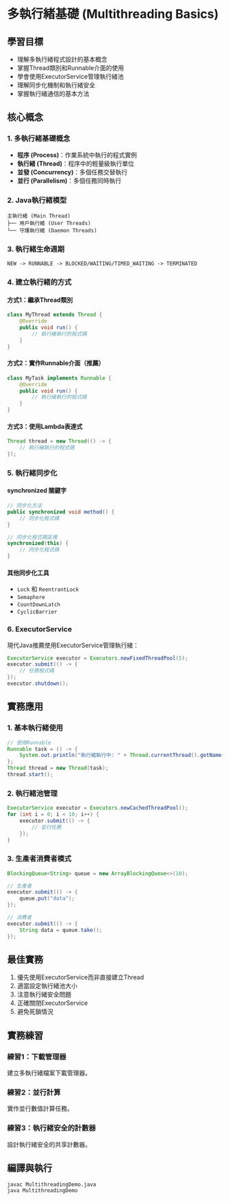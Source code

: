 # 多執行緒基礎 (Multithreading Basics)

## 學習目標
- 理解多執行緒程式設計的基本概念
- 掌握Thread類別和Runnable介面的使用
- 學會使用ExecutorService管理執行緒池
- 理解同步化機制和執行緒安全
- 掌握執行緒通信的基本方法

## 核心概念

### 1. 多執行緒基礎概念
- **程序 (Process)**：作業系統中執行的程式實例
- **執行緒 (Thread)**：程序中的輕量級執行單位
- **並發 (Concurrency)**：多個任務交替執行
- **並行 (Parallelism)**：多個任務同時執行

### 2. Java執行緒模型
```
主執行緒 (Main Thread)
├── 用戶執行緒 (User Threads)
└── 守護執行緒 (Daemon Threads)
```

### 3. 執行緒生命週期
```
NEW -> RUNNABLE -> BLOCKED/WAITING/TIMED_WAITING -> TERMINATED
```

### 4. 建立執行緒的方式

#### 方式1：繼承Thread類別
```java
class MyThread extends Thread {
    @Override
    public void run() {
        // 執行緒執行的程式碼
    }
}
```

#### 方式2：實作Runnable介面（推薦）
```java
class MyTask implements Runnable {
    @Override
    public void run() {
        // 執行緒執行的程式碼
    }
}
```

#### 方式3：使用Lambda表達式
```java
Thread thread = new Thread(() -> {
    // 執行緒執行的程式碼
});
```

### 5. 執行緒同步化

#### synchronized 關鍵字
```java
// 同步化方法
public synchronized void method() {
    // 同步化程式碼
}

// 同步化程式碼區塊
synchronized(this) {
    // 同步化程式碼
}
```

#### 其他同步化工具
- `Lock` 和 `ReentrantLock`
- `Semaphore`
- `CountDownLatch`
- `CyclicBarrier`

### 6. ExecutorService
現代Java推薦使用ExecutorService管理執行緒：
```java
ExecutorService executor = Executors.newFixedThreadPool(5);
executor.submit(() -> {
    // 任務程式碼
});
executor.shutdown();
```

## 實務應用

### 1. 基本執行緒使用
```java
// 使用Runnable
Runnable task = () -> {
    System.out.println("執行緒執行中: " + Thread.currentThread().getName());
};
Thread thread = new Thread(task);
thread.start();
```

### 2. 執行緒池管理
```java
ExecutorService executor = Executors.newCachedThreadPool();
for (int i = 0; i < 10; i++) {
    executor.submit(() -> {
        // 並行任務
    });
}
```

### 3. 生產者消費者模式
```java
BlockingQueue<String> queue = new ArrayBlockingQueue<>(10);

// 生產者
executor.submit(() -> {
    queue.put("data");
});

// 消費者
executor.submit(() -> {
    String data = queue.take();
});
```

## 最佳實務
1. 優先使用ExecutorService而非直接建立Thread
2. 適當設定執行緒池大小
3. 注意執行緒安全問題
4. 正確關閉ExecutorService
5. 避免死鎖情況

## 實務練習

### 練習1：下載管理器
建立多執行緒檔案下載管理器。

### 練習2：並行計算
實作並行數值計算任務。

### 練習3：執行緒安全的計數器
設計執行緒安全的共享計數器。

## 編譯與執行
```bash
javac MultithreadingDemo.java
java MultithreadingDemo
```